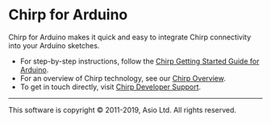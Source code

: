 # Chirp for Arduino

Chirp for Arduino makes it quick and easy to integrate Chirp connectivity into your Arduino sketches.

* For step-by-step instructions, follow the [Chirp Getting Started Guide for Arduino](https://developers.chirp.io/docs/getting-started/arduino).
* For an overview of Chirp technology, see our [Chirp Overview](https://developers.chirp.io/docs/).
* To get in touch directly, visit [Chirp Developer Support](https://developers.chirp.io/support).

***

This software is copyright © 2011-2019, Asio Ltd. All rights reserved.